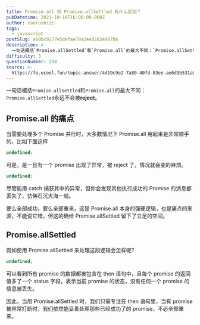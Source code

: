 ```yaml
---
title: Promise.all 和 Promise.allSettled 有什么区别？
pubDatetime: 2021-10-18T16:00:00.000Z
author: caorushizi
tags:
  - javascript
postSlug: a88bc9277e5defae79a24ed2834907b6
description: >-
  一句话概括`Promise.allSettled`和`Promise.all`的最大不同：`Promise.allSettled`永远不会被**reject**。Promise.all的痛点-----
difficulty: 3
questionNumber: 204
source: >-
  https://fe.ecool.fun/topic-answer/4d19c9e2-7a80-40fd-83ee-ae6d9b531a0a?orderBy=updateTime&order=desc&tagId=10
---
```


一句话概括`Promise.allSettled`和`Promise.all`的最大不同：`Promise.allSettled`永远不会被**reject**。

## Promise.all 的痛点

当需要处理多个 Promise 并行时，大多数情况下 Promise.all 用起来是非常顺手的，比如下面这样

```typescript
undefined;
```

可是，是一旦有一个 promise 出现了异常，被 reject 了，情况就会变的麻烦。

```typescript
undefined;
```

尽管能用 catch 捕获其中的异常，但你会发现其他执行成功的 Promise 的消息都丢失了，仿佛石沉大海一般。

要么全部成功，要么全部重来，这是 Promise.all 本身的强硬逻辑，也是痛点的来源，不能说它错，但这的确给 Promise.allSettled 留下了立足的空间。

## Promise.allSettled

假如使用 Promise.allSettled 来处理这段逻辑会怎样呢?

```typescript
undefined;
```

可以看到所有 promise 的数据都被包含在 then 语句中，且每个 promise 的返回值多了一个 status 字段，表示当前 promise 的状态，没有任何一个 promise 的信息被丢失。

因此，当用 Promise.allSettled 时，我们只需专注在 then 语句里，当有 promise 被异常打断时，我们依然能妥善处理那些已经成功了的 promise，不必全部重来。
